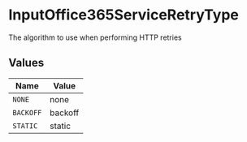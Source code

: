 # InputOffice365ServiceRetryType

The algorithm to use when performing HTTP retries


## Values

| Name      | Value     |
| --------- | --------- |
| `NONE`    | none      |
| `BACKOFF` | backoff   |
| `STATIC`  | static    |